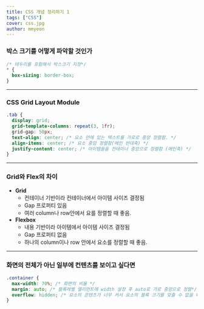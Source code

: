 ```yaml
---
title: CSS 개념 정리하기 1
tags: ["CSS"]
cover: css.jpg
author: mmyeon
---
```


### 박스 크기를 어떻게 파악할 것인가

```css
/* 테두리를 포함해서 박스크기 지정*/
* {
  box-sizing: border-box;
}
```

---

### CSS Grid Layout Module

```css
.tab {
  display: grid;
  grid-template-columns: repeat(3, 1fr);
  grid-gap: 50px;
  text-align: center; /* 요소 안에 있는 텍스트를 가로로 중앙 정렬함. */
  align-items: center; /* 요소 중앙 정렬함(메인 반대축) */
  justify-content: center; /* 아이템들을 컨테이너 중앙으로 정렬함 (메인축) */
}
```

---

### Grid와 Flex의 차이

- **Grid**
  - 컨테이너 기반이라 컨테이너에서 아이템 사이즈 결정됨
  - Gap 프로퍼티 있음
  - 여러 column나 row안에서 요를 정렬할 때 좋음.
- **Flexbox**
  - 내용 기반이라 아이템에서 아이템 사이즈 결정됨
  - Gap 프로퍼티 없음
  - 하나의 column이나 row 안에서 요소를 정렬할 때 좋음.

---

### 화면의 전체가 아닌 일부에 컨텐츠를 보이고 싶다면

```css
.container {
  max-width: 70%; /* 화면의 비율 */
  margin: auto; /* 블록레벨 엘리먼트에 width 설정 후 auto로 가로 중앙으로 정렬*/
  overflow: hidden; /* 요소의 콘텐츠가 너무 커서 요소의 블록 크기를 맞출 수 없을 때, 벗어난 컨텐츠를 보이지 않게 함 */
}
```

